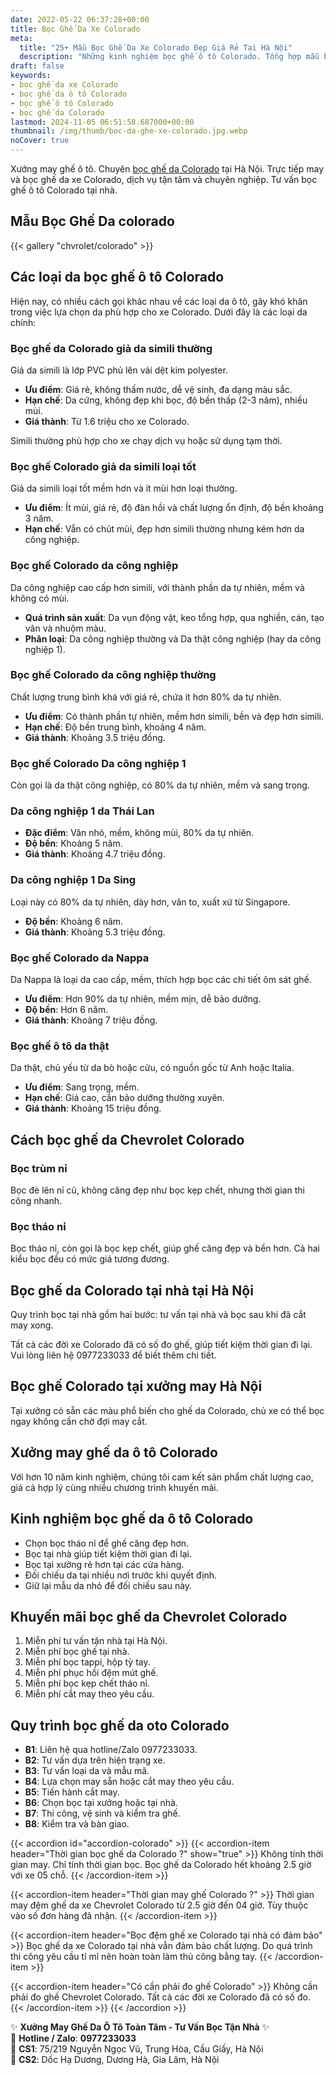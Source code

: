 ```yaml
---
date: 2022-05-22 06:37:28+00:00
title: Bọc Ghế Da Xe Colorado
meta:
  title: "25+ Mẫu Bọc Ghế Da Xe Colorado Đẹp Giá Rẻ Tại Hà Nội"
  description: "Những kinh nghiệm bọc ghế ô tô Colorado. Tổng hợp mẫu bọc ghế da Colorado đẹp. Bảng giá bọc ghế da xe Colorado. Chương trình khuyến mãi bọc ghế Chevrolet Colorado"
draft: false
keywords:
- bọc ghế da xe Colorado
- bọc ghế da ô tô Colorado
- bọc ghế ô tô Colorado
- bọc ghế da Colorado
lastmod: 2024-11-05 06:51:58.687000+00:00
thumbnail: /img/thumb/boc-da-ghe-xe-colorado.jpg.webp
noCover: true
---
```


Xưởng may ghế ô tô. Chuyên [bọc ghế da Colorado](https://bocgheoto.vn/chvrolet/boc-ghe-da-xe-colorado.html) tại Hà Nội. Trực tiếp may và bọc ghế da xe Colorado, dịch vụ tận tâm và chuyên nghiệp. Tư vấn bọc ghế ô tô Colorado tại nhà.
## Mẫu Bọc Ghế Da colorado
{{< gallery "chvrolet/colorado" >}}

## Các loại da bọc ghế ô tô Colorado
Hiện nay, có nhiều cách gọi khác nhau về các loại da ô tô, gây khó khăn trong việc lựa chọn da phù hợp cho xe Colorado. Dưới đây là các loại da chính:

### Bọc ghế da Colorado giả da simili thường
Giả da simili là lớp PVC phủ lên vải dệt kim polyester.

- **Ưu điểm**: Giá rẻ, không thấm nước, dễ vệ sinh, đa dạng màu sắc.
- **Hạn chế**: Da cứng, không đẹp khi bọc, độ bền thấp (2-3 năm), nhiều mùi.
- **Giá thành**: Từ 1.6 triệu cho xe Colorado.

Simili thường phù hợp cho xe chạy dịch vụ hoặc sử dụng tạm thời.

### Bọc ghế Colorado giả da simili loại tốt
Giả da simili loại tốt mềm hơn và ít mùi hơn loại thường.

- **Ưu điểm**: Ít mùi, giá rẻ, độ đàn hồi và chất lượng ổn định, độ bền khoảng 3 năm.
- **Hạn chế**: Vẫn có chút mùi, đẹp hơn simili thường nhưng kém hơn da công nghiệp.

### Bọc ghế Colorado da công nghiệp
Da công nghiệp cao cấp hơn simili, với thành phần da tự nhiên, mềm và không có mùi.

- **Quá trình sản xuất**: Da vụn động vật, keo tổng hợp, qua nghiền, cán, tạo vân và nhuộm màu.
- **Phân loại**: Da công nghiệp thường và Da thật công nghiệp (hay da công nghiệp 1).

### Bọc ghế Colorado da công nghiệp thường
Chất lượng trung bình khá với giá rẻ, chứa ít hơn 80% da tự nhiên.

- **Ưu điểm**: Có thành phần tự nhiên, mềm hơn simili, bền và đẹp hơn simili.
- **Hạn chế**: Độ bền trung bình, khoảng 4 năm.
- **Giá thành**: Khoảng 3.5 triệu đồng.

### Bọc ghế Colorado Da công nghiệp 1
Còn gọi là da thật công nghiệp, có 80% da tự nhiên, mềm và sang trọng.

### Da công nghiệp 1 da Thái Lan
- **Đặc điểm**: Vân nhỏ, mềm, không mùi, 80% da tự nhiên.
- **Độ bền**: Khoảng 5 năm.
- **Giá thành**: Khoảng 4.7 triệu đồng.

### Da công nghiệp 1 Da Sing
Loại này có 80% da tự nhiên, dày hơn, vân to, xuất xứ từ Singapore.

- **Độ bền**: Khoảng 6 năm.
- **Giá thành**: Khoảng 5.3 triệu đồng.

### Bọc ghế Colorado da Nappa
Da Nappa là loại da cao cấp, mềm, thích hợp bọc các chi tiết ôm sát ghế.

- **Ưu điểm**: Hơn 90% da tự nhiên, mềm mịn, dễ bảo dưỡng.
- **Độ bền**: Hơn 6 năm.
- **Giá thành**: Khoảng 7 triệu đồng.

### Bọc ghế ô tô da thật
Da thật, chủ yếu từ da bò hoặc cừu, có nguồn gốc từ Anh hoặc Italia.

- **Ưu điểm**: Sang trọng, mềm.
- **Hạn chế**: Giá cao, cần bảo dưỡng thường xuyên.
- **Giá thành**: Khoảng 15 triệu đồng.

## Cách bọc ghế da Chevrolet Colorado

### Bọc trùm nỉ
Bọc đè lên nỉ cũ, không căng đẹp như bọc kẹp chết, nhưng thời gian thi công nhanh.

### Bọc tháo nỉ
Bọc tháo nỉ, còn gọi là bọc kẹp chết, giúp ghế căng đẹp và bền hơn. Cả hai kiểu bọc đều có mức giá tương đương.

## Bọc ghế da Colorado tại nhà tại Hà Nội
Quy trình bọc tại nhà gồm hai bước: tư vấn tại nhà và bọc sau khi đã cắt may xong.

Tất cả các đời xe Colorado đã có số đo ghế, giúp tiết kiệm thời gian đi lại. Vui lòng liên hệ 0977233033 để biết thêm chi tiết.

## Bọc ghế Colorado tại xưởng may Hà Nội
Tại xưởng có sẵn các màu phổ biến cho ghế da Colorado, chủ xe có thể bọc ngay không cần chờ đợi may cắt.

## Xưởng may ghế da ô tô Colorado
Với hơn 10 năm kinh nghiệm, chúng tôi cam kết sản phẩm chất lượng cao, giá cả hợp lý cùng nhiều chương trình khuyến mãi.

## Kinh nghiệm bọc ghế da ô tô Colorado
- Chọn bọc tháo nỉ để ghế căng đẹp hơn.
- Bọc tại nhà giúp tiết kiệm thời gian đi lại.
- Bọc tại xưởng rẻ hơn tại các cửa hàng.
- Đối chiếu da tại nhiều nơi trước khi quyết định.
- Giữ lại mẫu da nhỏ để đối chiếu sau này.

## Khuyến mãi bọc ghế da Chevrolet Colorado
1. Miễn phí tư vấn tận nhà tại Hà Nội.
2. Miễn phí bọc ghế tại nhà.
3. Miễn phí bọc tappi, hộp tỳ tay.
4. Miễn phí phục hồi đệm mút ghế.
5. Miễn phí bọc kẹp chết tháo nỉ.
6. Miễn phí cắt may theo yêu cầu.

## Quy trình bọc ghế da oto Colorado
- **B1**: Liên hệ qua hotline/Zalo 0977233033.
- **B2**: Tư vấn dựa trên hiện trạng xe.
- **B3**: Tư vấn loại da và mẫu mã.
- **B4**: Lựa chọn may sẵn hoặc cắt may theo yêu cầu.
- **B5**: Tiến hành cắt may.
- **B6**: Chọn bọc tại xưởng hoặc tại nhà.
- **B7**: Thi công, vệ sinh và kiểm tra ghế.
- **B8**: Kiểm tra và bàn giao.

{{< accordion id="accordion-colorado" >}}
  {{< accordion-item header="Thời gian bọc ghế da Colorado ?" show="true" >}}
    Không tính thời gian may. Chỉ tính thời gian bọc. Bọc ghế da Colorado hết khoảng 2.5 giờ với xe 05 chỗ.
  {{< /accordion-item >}}
  
  {{< accordion-item header="Thời gian may ghế Colorado ?" >}}
    Thời gian may đệm ghế da xe Chevrolet Colorado từ 2.5 giờ đến 04 giờ. Tùy thuộc vào số đơn hàng đã nhận.
  {{< /accordion-item >}}
  
  {{< accordion-item header="Bọc đệm ghế xe Colorado tại nhà có đảm bảo" >}}
    Bọc ghế da xe Colorado tại nhà vẫn đảm bảo chất lượng. Do quá trình thi công yêu cầu tỉ mỉ nên hoàn toàn làm thủ công bằng tay.
  {{< /accordion-item >}}
  
  {{< accordion-item header="Có cần phải đo ghế Colorado" >}}
    Không cần phải đo ghế Chevrolet Colorado. Tất cả các đời xe Colorado đã có số đo.
  {{< /accordion-item >}}
{{< /accordion >}}

✨ **Xưởng May Ghế Da Ô Tô Toàn Tâm - Tư Vấn Bọc Tận Nhà** ✨  
📱 **Hotline / Zalo**: **0977233033**  
📍 **CS1**: 75/219 Nguyễn Ngọc Vũ, Trung Hòa, Cầu Giấy, Hà Nội  
📍 **CS2**: Dốc Hạ Dương, Dương Hà, Gia Lâm, Hà Nội

 
